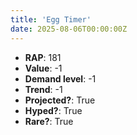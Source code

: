 ```yaml
---
title: 'Egg Timer'
date: 2025-08-06T00:00:00Z
---
```

- **RAP**: 181
- **Value**: -1
- **Demand level**: -1
- **Trend**: -1
- **Projected?**: True
- **Hyped?**: True
- **Rare?**: True
